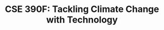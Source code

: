 ---
layout: archive
title: "CSE 390F: Tackling Climate Change with Technology"
quarter: FALL
year: 2024
description: In this course, students will explore how computer science can be harnessed to address the challenges that climate change presents. 
---